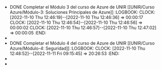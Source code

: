 - DONE Completar el Módulo 3 del curso de Azure de UNIR [[UNIR/Curso Azure/Módulo-3: Soluciones Principales de Azure]]
  :LOGBOOK:
  CLOCK: [2022-11-10 Thu 12:46:19]--[2022-11-10 Thu 12:46:36] =>  00:00:17
  CLOCK: [2022-11-10 Thu 12:46:54]--[2022-11-10 Thu 12:46:56] =>  00:00:02
  CLOCK: [2022-11-10 Thu 12:46:57]--[2022-11-10 Thu 12:47:02] =>  00:00:05
  :END:
-
- DONE Completar el Módulo 4 del curso de Azure de UNIR [[UNIR/Curso Azure/Módulo-4: Seguridad]]
  :LOGBOOK:
  CLOCK: [2022-11-10 Thu 12:48:52]--[2022-11-11 Fri 09:15:45] =>  20:26:53
  :END:
-
-
